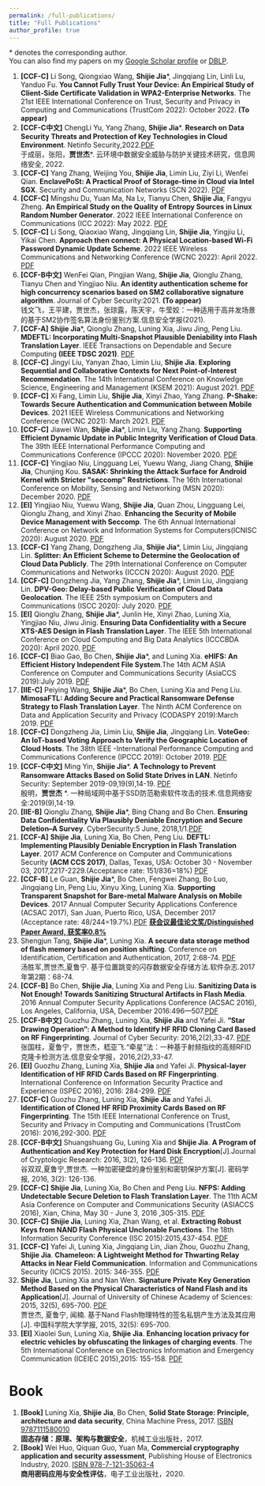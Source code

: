 ```yaml
---
permalink: /full-publications/
title: "Full Publications"
author_profile: true
---
```

\* denotes the corresponding author.    
You can also find my papers on my [Google Scholar profile](https://scholar.google.com/citations?user=4M16_LMAAAAJ&hl=zh-CN) or [DBLP](https://dblp.uni-trier.de/pid/51/10138-1.html).


1. **[CCF-C]** Li Song, Qiongxiao Wang, **Shijie Jia***, Jingqiang Lin, Linli Lu, Yanduo Fu. **You Cannot Fully Trust Your Device: An Empirical Study of Client-Side Certificate Validation in WPA2-Enterprise Networks**. The 21st IEEE International Conference on Trust, Security and Privacy in Computing and Communications (TrustCom 2022): October 2022. **(To appear)**
1. **[CCF-C中文]** ChengLi Yu, Yang Zhang, **Shijie Jia***. **Research on Data Security Threats and Protection of Key Technologies in Cloud Environment**. Netinfo Security,2022.[PDF](http://netinfo-security.org/CN/10.3969/j.issn.1671-1122.2022.07.007)  
于成丽，张阳，**贾世杰***. 云环境中数据安全威胁与防护关键技术研究，信息网络安全, 2022. 
1. **[CCF-C]** Yang Zhang, Weijing You, **Shijie Jia**, Limin Liu, Ziyi Li, Wenfei Qian. **EnclavePoSt: A Practical Proof of Storage-time in Cloud via Intel SGX**. Security and Communication Networks (SCN 2022). [PDF](https://doi.org/10.1155/2022/7868502) 
1. **[CCF-C]** Mingshu Du, Yuan Ma, Na Lv, Tianyu Chen, **Shijie Jia**, Fangyu Zheng. **An Empirical Study on the Quality of Entropy Sources in Linux Random Number Generator**. 2022 IEEE International Conference on Communications (ICC 2022): May 2022. [PDF](https://ieeexplore.ieee.org/abstract/document/9839285) 
1. **[CCF-C]** Li Song, Qiaoxiao Wang, Jingqiang Lin, **Shijie Jia**, Yingjiu Li, Yikai Chen. **Approach then connect: A Physical Location-based Wi-Fi Password Dynamic Update Scheme**. 2022 IEEE Wireless Communications and Networking Conference (WCNC 2022): April 2022. [PDF](https://ieeexplore.ieee.org/abstract/document/9771977) 
1. **[CCF-B中文]** WenFei Qian, Pingjian Wang, **Shijie Jia**, Qionglu Zhang, Tianyu Chen  and Yingjiao Niu. **An identity authentication scheme for high concurrency scenarios based on SM2 collaborative signature algorithm**. Journal of Cyber Security:2021. **(To appear)**   
钱文飞，王平建，贾世杰，张琼露，陈天宇，牛莹姣：一种适用于高并发场景的基于SM2协作签名算法身份鉴别方案.信息安全学报(2021).  
1. **[CCF-A]** **Shijie Jia***, Qionglu Zhang, Luning Xia, Jiwu Jing, Peng Liu. **MDEFTL: Incorporating Multi-Snapshot Plausible Deniability into Flash Translation Layer**. IEEE Transactions on Dependable and Secure Computing **(IEEE TDSC 2021)**. [PDF](https://ieeexplore.ieee.org/document/9502511) 
1. **[CCF-C]** Jingyi Liu, Yanyan Zhao, Limin Liu, **Shijie Jia**. **Exploring Sequential and Collaborative Contexts for Next Point-of-Interest Recommendation**. The 14th International Conference on Knowledge Science, Engineering and Management (KSEM 2021): August 2021. [PDF](https://link.springer.com/chapter/10.1007/978-3-030-82136-4_52)
1. **[CCF-C]** Xi Fang, Limin Liu, **Shijie Jia**, Xinyi Zhao, Yang Zhang. **P-Shake: Towards Secure Authentication and Communication between Mobile Devices**. 2021 IEEE Wireless Communications and Networking Conference (WCNC 2021): March 2021. [PDF](https://ieeexplore.ieee.org/document/9417366)
1. **[CCF-C]** Jiawei Wan, **Shijie Jia***, Limin Liu, Yang Zhang. **Supporting Efficient Dynamic Update in Public Integrity Verification of Cloud Data**. The 39th IEEE International Performance Computing and Communications Conference (IPCCC 2020): November 2020. [PDF](https://ieeexplore.ieee.org/abstract/document/9391514)
1. **[CCF-C]** Yingjiao Niu, Lingguang Lei, Yuewu Wang, Jiang Chang, **Shijie Jia**, Chunjing Kou. **SASAK: Shrinking the Attack Surface for Android Kernel with Stricter "seccomp" Restrictions**. The 16th International Conference on Mobility, Sensing and Networking (MSN 2020): December 2020. [PDF](https://ieeexplore.ieee.org/abstract/document/9394235) 
1. **[EI]** Yingjiao Niu, Yuewu Wang, **Shijie Jia**, Quan Zhou, Lingguang Lei, Qionglu Zhang, and Xinyi Zhao. **Enhancing the Security of Mobile Device Management with Seccomp**. The 6th Annual International Conference on Network and Information Systems for Computers(ICNISC 2020): August 2020. [PDF](https://doi.org/10.1088/1742-6596/1646/1/012138) 
1. **[CCF-C]** Yang Zhang, Dongzheng Jia, **Shijie Jia***, Limin Liu, Jingqiang Lin. **Splitter: An Efficient Scheme to Determine the Geolocation of Cloud Data Publicly**. The 29th International Conference on Computer Communications and Networks (ICCCN 2020): August 2020. [PDF](https://ieeexplore.ieee.org/abstract/document/9209651) 
1. **[CCF-C]** Dongzheng Jia, Yang Zhang, **Shijie Jia***, Limin Liu, Jingqiang Lin. **DPV-Geo: Delay-based Public Verification of Cloud Data Geolocation**. The IEEE 25th symposium on Computers and Communications (ISCC 2020): July 2020. [PDF](https://ieeexplore.ieee.org/abstract/document/9219563)  
1. **[EI]** Qionglu Zhang, **Shijie Jia***, Junlin He, Xinyi Zhao, Luning Xia, Yingjiao Niu, Jiwu Jinig. **Ensuring Data Confidentiality with a Secure XTS-AES Design in Flash Translation Layer**. The IEEE 5th International Conference on Cloud Computing and Big Data Analytics (ICCCBDA 2020): April 2020. [PDF](https://ieeexplore.ieee.org/abstract/document/9095700)  
1. **[CCF-C]** Biao Gao, Bo Chen, **Shijie Jia***, and Luning Xia. **eHIFS: An Efficient History Independent File System**.The 14th ACM ASIA Conference on Computer and Communications Security (AsiaCCS 2019):July 2019. [PDF](https://dl.acm.org/doi/abs/10.1145/3321705.3329839) 
1. **[IIE-C]** Peiying Wang, **Shijie Jia***, Bo Chen, Luning Xia and Peng Liu. **MimosaFTL: Adding Secure and Practical Ransomware Defense Strategy to Flash Translation Layer**. The Ninth ACM Conference on Data and Application Security and Privacy (CODASPY 2019):March 2019. [PDF](https://dl.acm.org/doi/abs/10.1145/3292006.3300041)  
1. **[CCF-C]** Dongzheng Jia, Limin Liu, **Shijie Jia**, Jingqiang Lin. **VoteGeo: An IoT-based Voting Approach to Verify the Geographic Location of Cloud Hosts**. The 38th IEEE -International Performance Computing and Communications Conference (IPCCC 2019): October 2019. [PDF](https://ieeexplore.ieee.org/abstract/document/8958736)  
1. **[CCF-C中文]** Ming Yin, **Shijie Jia***. **A Technology to Prevent Ransomware Attacks Based on Solid State Drives in LAN**. Netinfo Security: September 2019-09,19(9),14-19. [PDF](http://netinfo-security.org/CN/10.3969/j.issn.1671-1122.2019.09.015)  
殷明，**贾世杰** *. 一种局域网中基于SSD防范勒索软件攻击的技术.信息网络安全:2019(9),14-19. 
1. **[IIE-B]** Qionglu Zhang, **Shijie Jia***, Bing Chang and Bo Chen. **Ensuring Data Confidentiality Via Plausibly Deniable Encryption and Secure Deletion–A Survey**. CyberSecurity:5 June, 2018,1/1.[PDF](https://cybersecurity.springeropen.com/articles/10.1186/s42400-018-0005-8)   
1. **[CCF-A]** **Shijie Jia**, Luning Xia, Bo Chen, Peng Liu. **DEFTL: Implementing Plausibly Deniable Encryption in Flash Translation Layer**. 2017 ACM Conference on Computer and Communications Security **(ACM CCS 2017)**, Dallas, Texas, USA: October 30 - November 03, 2017,2217-2229.(Acceptance rate: 151/836=18%) [PDF](https://dl.acm.org/doi/abs/10.1145/3133956.3134011)  
1. **[CCF-B]** Le Guan, **Shijie Jia***, Bo Chen, Fengwei Zhang, Bo Luo, Jingqiang Lin, Peng Liu, Xinyu Xing, Luning Xia. **Supporting Transparent Snapshot for Bare-metal Malware Analysis on Mobile Devices**. 2017 Annual Computer Security Applications Conference (ACSAC 2017), San Juan, Puerto Rico, USA, December 2017 (Acceptance rate: 48/244=19.7%).[PDF](https://dl.acm.org/doi/10.1145/3134600.3134647) [**获会议最佳论文奖/Distinguished Paper Award, 获奖率0.8%**](https://www.acsac.org/archive/)  
1. Shengjun Tang, **Shijie Jia***, Luning Xia. **A secure data storage method of flash memory based on position shifting**. Conference on Identification, Certification and Authentication, 2017, 2:68-74. [PDF](https://www.cnki.com.cn/Article/CJFDTotal-RJZZ201702017.htm)    
汤胜军,贾世杰,夏鲁宁. 基于位置跳变的闪存数据安全存储方法.软件杂志.2017年第2期：68-74.
1. **[CCF-B]** Bo Chen, **Shijie Jia**, Luning Xia and Peng Liu. **Sanitizing Data is Not Enough! Towards Sanitizing Structural Artifacts in Flash Media**. 2016 Annual Computer Security Applications Conference (ACSAC 2016), Los Angeles, California, USA, December 2016:496—507.[PDF](https://dl.acm.org/doi/abs/10.1145/2991079.2991101) 
1. **[CCF-B中文]** Guozhu Zhang, Luning Xia, **Shijie Jia** and Yafei Ji. **“Star Drawing Operation”: A Method to Identify HF RFID Cloning Card Based on RF Fingerprinting**. Journal of Cyber Security: 2016,2(2),33-47. [PDF](http://jcs.iie.ac.cn/xxaqxb/ch/reader/view_abstract.aspx?file_no=20170204&flag=1)  
张国柱，夏鲁宁，贾世杰，嵇亚飞.“牵星”法：一种基于射频指纹的高频RFID克隆卡检测方法.信息安全学报，2016,2(2),33-47. 
1. **[EI]** Guozhu Zhang, Luning Xia, **Shijie Jia** and Yafei Ji. **Physical-layer Identification of HF RFID Cards Based on RF Fingerprinting**. International Conference on Information Security Practice and Experience (ISPEC 2016), 2016: 284-299. [PDF](https://link.springer.com/chapter/10.1007/978-3-319-49151-6_20) 
1. **[CCF-C]** Guozhu Zhang, Luning Xia, **Shijie Jia** and Yafei Ji. **Identification of Cloned HF RFID Proximity Cards Based on RF Fingerprinting**. The 15th IEEE International Conference on Trust, Security and Privacy in Computing and Communications (TrustCom 2016): 2016,292-300. [PDF](https://ieeexplore.ieee.org/abstract/document/7846959) 
1. **[CCF-B中文]** Shuangshuang Gu, Luning Xia and **Shijie Jia**. **A Program of Authentication and Key Protection for Hard Disk Encryption**[J].Journal of Cryptologic Research: 2016, 3(2), 126-136. [PDF](http://www.jcr.cacrnet.org.cn/CN/abstract/abstract128.shtml)   
谷双双,夏鲁宁,贾世杰. 一种加密硬盘的身份鉴别和密钥保护方案[J]. 密码学报, 2016, 3(2): 126-136. 
1. **[CCF-C]** **Shijie Jia**, Luning Xia, Bo Chen and Peng Liu. **NFPS: Adding Undetectable Secure Deletion to Flash Translation Layer**. The 11th ACM Asia Conference on Computer and Communications Security (ASIACCS 2016), Xian, China, May 30 - June 3, 2016 ,305-315. [PDF](https://dl.acm.org/doi/abs/10.1145/2897845.2897882) 
1. **[CCF-C]** **Shijie Jia**, Luning Xia, Zhan Wang, et al. **Extracting Robust Keys from NAND Flash Physical Unclonable Functions**. The 18th Information Security Conference (ISC 2015):2015,437-454. [PDF](https://link.springer.com/chapter/10.1007/978-3-319-23318-5_24) 
1. **[CCF-C]** Yafei Ji, Luning Xia, Jingqiang Lin, Jian Zhou, Guozhu Zhang, **Shijie Jia**. **Chameleon: A Lightweight Method for Thwarting Relay Attacks in Near Field Communication**. Information and Communications Security (ICICS 2015). 2015: 346-355. [PDF](https://link.springer.com/chapter/10.1007/978-3-319-29814-6_29) 
1. **Shijie Jia**, Luning Xia and Nan Wen. **Signature Private Key Generation Method Based on the Physical Characteristics of Nand Flash and its Application**[J]. Journal of University of Chinese Academy of Sciences: 2015, 32(5), 695-700. [PDF](http://journal.ucas.ac.cn/CN/10.7523/j.issn.2095-6134.2015.05.017)   
贾世杰, 夏鲁宁, 闻楠. 基于Nand Flash物理特性的签名私钥产生方法及其应用[J]. 中国科学院大学学报, 2015, 32(5): 695-700.  
1. **[EI]** Xiaolei Sun, Luning Xia, **Shijie Jia**. **Enhancing location privacy for electric vehicles by obfuscating the linkages of charging events**. The 5th International Conference on Electronics Information and Emergency Communication (ICEIEC 2015),2015: 155-158. [PDF](https://ieeexplore.ieee.org/abstract/document/7284509) 

Book
======
1. **[Book]** Luning Xia, **Shijie Jia**, Bo Chen, **Solid State Storage: Principle, architecture and data security**, China Machine Press, 2017. [ISBN 9787111580010](http://www.hzcourse.com/web/refbook/detail/7235/216)  
**固态存储：原理、架构与数据安全**，机械工业出版社，2017. 
1. **[Book]** Wei Huo, Qiquan Guo, Yuan Ma, **Commercial cryptography application and security assessment**, Publishing House of Electronics Industry, 2020. [ISBN 978-7-121-35063-4](https://www.phei.com.cn/module/goods/wssd_content.jsp?bookid=55847)  
**商用密码应用与安全性评估**，电子工业出版社，2020. 